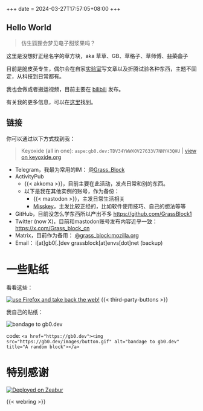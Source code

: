 +++
date = 2024-03-27T17:57:05+08:00
+++
## Hello World
> 仿生狐狸会梦见电子甜浆果吗？

这里是没想好正经名字的草方块，aka 草草、GB、草格子、草师傅、~~韭菜盒子~~

目前是脆皮英专生，偶尔会在自家[实验室](https://lab.gb0.dev)写文章以及折腾试验各种东西，主题不固定，从科技到日常都有。

我也会做或者搬运视频，目前主要在 [bilibili](https://space.bilibili.com/1357023518) 发布。

有关我的更多信息，可以在[这里](/about)找到。
## 链接
你可以通过以下方式找到我：
> Keyoxide (all in one): `aspe:gb0.dev:TDV34YWWXOV27633V7NNYH3QHU` | [view on keyoxide.org](https://keyoxide.org/aspe%3Agb0.dev%3ATDV34YWWXOV27633V7NNYH3QHU)

- Telegram，我最为常用的IM： [@Grass_Block](tg://user?id=616760897)
- ActivityPub
  - {{< akkoma >}}，目前主要在此活动，发点日常和别的东西。
  - 以下是我在其他实例的账号，作为备份：
    - {{< mastodon >}}，主发日常生活相关
    - [Misskey](https://nya.one/@grassblock)，主发比较正经的，比如软件使用技巧、自己的想法等等
- GitHub，目前没怎么学东西所以产出不多
  https://github.com/GrassBlock1
- Twitter (now X)，目前和mastodon账号发布内容近乎一致：  https://x.com/Grass_block_cn
- Matrix，目前作为备用： [@grass_block:mozilla.org](https://matrix.to/#/@grass_block:mozilla.org)
- Email： i[at]gb0[.]dev grassblock[at]envs[dot]net (backup)
# 一些贴纸
看看这些：

[![use Firefox and take back the web!](images/buttons/firefox.png)](https://www.mozilla.org/zh-CN/firefox/)
{{< third-party-buttons >}}

我自己的贴纸：

![bandage to gb0.dev](images/button.gif)

code: `<a href="https://gb0.dev"><img src="https://gb0.dev/images/button.gif" alt="bandage to gb0.dev" title="A random block"></a>`

# 特别感谢
[![Deployed on Zeabur](https://zeabur.com/deployed-on-zeabur-dark.svg)](https://zeabur.com?referralCode=GrassBlock1&utm_source=GrassBlock1&utm_campaign=oss)



{{< webring >}}